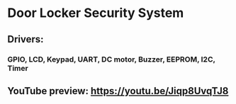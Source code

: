 # Door Locker Security System

## Drivers:
### GPIO, LCD, Keypad, UART, DC motor, Buzzer, EEPROM, I2C, Timer

## YouTube preview: https://youtu.be/Jiqp8UvqTJ8
